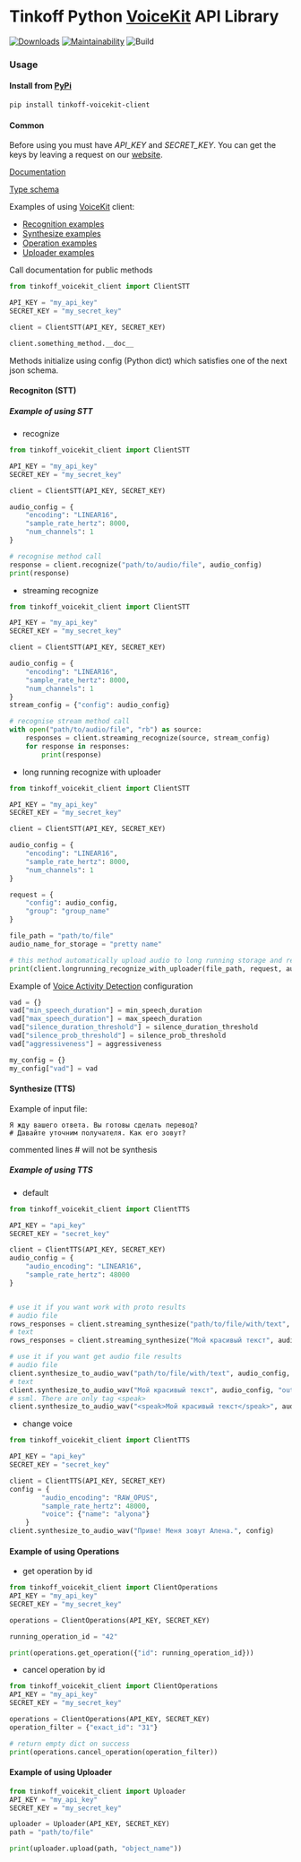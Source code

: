 # Tinkoff Python [VoiceKit](https://voicekit.tinkoff.ru/) API Library
[![Downloads](https://pepy.tech/badge/tinkoff-voicekit-client)](https://pepy.tech/project/tinkoff-voicekit-client)
[![Maintainability](https://api.codeclimate.com/v1/badges/263d75fe1c9d4f2bfd1a/maintainability)](https://codeclimate.com/github/TinkoffCreditSystems/voicekit_client_python/maintainability)
![Build](https://github.com/TinkoffCreditSystems/voicekit_client_python/workflows/Upload%20Python%20Package/badge.svg)

### Usage
#### Install from [PyPi](https://pypi.org/project/tinkoff-voicekit-client/)
```bash
pip install tinkoff-voicekit-client
```


#### Common
Before using you must have *API_KEY* and *SECRET_KEY*. You can get the keys by leaving a request on our [website](https://voicekit.tinkoff.ru/).

[Documentation](https://voicekit.tinkoff.ru/docs/)

[Type schema](docs/SCHEMA.md)

Examples of using [VoiceKit](https://voicekit.tinkoff.ru/) client:
* [Recognition examples](#example-of-using-stt)
* [Synthesize examples](#synthesize-tts)
* [Operation examples](#example-of-using-operations)
* [Uploader examples](#example-of-using-uploader)

Call documentation for public methods
```python
from tinkoff_voicekit_client import ClientSTT

API_KEY = "my_api_key"
SECRET_KEY = "my_secret_key"

client = ClientSTT(API_KEY, SECRET_KEY)

client.something_method.__doc__
```
Methods initialize using config (Python dict) which satisfies one of the next json schema.

#### Recogniton (STT)
##### Example of using STT
* recognize
```python
from tinkoff_voicekit_client import ClientSTT

API_KEY = "my_api_key"
SECRET_KEY = "my_secret_key"

client = ClientSTT(API_KEY, SECRET_KEY)

audio_config = {
    "encoding": "LINEAR16",
    "sample_rate_hertz": 8000,
    "num_channels": 1
}

# recognise method call
response = client.recognize("path/to/audio/file", audio_config)
print(response)
```
* streaming recognize
```python
from tinkoff_voicekit_client import ClientSTT

API_KEY = "my_api_key"
SECRET_KEY = "my_secret_key"

client = ClientSTT(API_KEY, SECRET_KEY)

audio_config = {
    "encoding": "LINEAR16",
    "sample_rate_hertz": 8000,
    "num_channels": 1
}
stream_config = {"config": audio_config}

# recognise stream method call
with open("path/to/audio/file", "rb") as source:
    responses = client.streaming_recognize(source, stream_config)
    for response in responses:
        print(response)
```
* long running recognize with uploader
```python
from tinkoff_voicekit_client import ClientSTT

API_KEY = "my_api_key"
SECRET_KEY = "my_secret_key"

client = ClientSTT(API_KEY, SECRET_KEY)

audio_config = {
    "encoding": "LINEAR16",
    "sample_rate_hertz": 8000,
    "num_channels": 1
}

request = {
    "config": audio_config,
    "group": "group_name"
}

file_path = "path/to/file"
audio_name_for_storage = "pretty name"

# this method automatically upload audio to long running storage and return uri
print(client.longrunning_recognize_with_uploader(file_path, request, audio_name_for_storage))
```
Example of [Voice Activity Detection](https://voicekit.tinkoff.ru/docs/stttutorial#example-customized-vad) configuration
```Python
vad = {}
vad["min_speech_duration"] = min_speech_duration
vad["max_speech_duration"] = max_speech_duration
vad["silence_duration_threshold"] = silence_duration_threshold
vad["silence_prob_threshold"] = silence_prob_threshold
vad["aggressiveness"] = aggressiveness

my_config = {}
my_config["vad"] = vad
```

#### Synthesize (TTS)
Example of input file:
```
Я жду вашего ответа. Вы готовы сделать перевод?
# Давайте уточним получателя. Как его зовут?
```
commented lines # will not be synthesis

##### Example of using TTS
* default
```python
from tinkoff_voicekit_client import ClientTTS

API_KEY = "api_key"
SECRET_KEY = "secret_key"

client = ClientTTS(API_KEY, SECRET_KEY)
audio_config = {
    "audio_encoding": "LINEAR16",
    "sample_rate_hertz": 48000
}


# use it if you want work with proto results
# audio file
rows_responses = client.streaming_synthesize("path/to/file/with/text", audio_config)
# text
rows_responses = client.streaming_synthesize("Мой красивый текст", audio_config)

# use it if you want get audio file results
# audio file
client.synthesize_to_audio_wav("path/to/file/with/text", audio_config, "output/dir")
# text
client.synthesize_to_audio_wav("Мой красивый текст", audio_config, "output/dir")
# ssml. There are only tag <speak>
client.synthesize_to_audio_wav("<speak>Мой красивый текст</speak>", audio_config, "output/dir", ssml=True)
```
* change voice
```python
from tinkoff_voicekit_client import ClientTTS

API_KEY = "api_key"
SECRET_KEY = "secret_key"

client = ClientTTS(API_KEY, SECRET_KEY)
config = {
        "audio_encoding": "RAW_OPUS",
        "sample_rate_hertz": 48000,
        "voice": {"name": "alyona"}
    }
client.synthesize_to_audio_wav("Приве! Меня зовут Алена.", config)
```

#### Example of using Operations
* get operation by id
```python
from tinkoff_voicekit_client import ClientOperations
API_KEY = "my_api_key"
SECRET_KEY = "my_secret_key"

operations = ClientOperations(API_KEY, SECRET_KEY)

running_operation_id = "42"

print(operations.get_operation({"id": running_operation_id}))
```
* cancel operation by id
```python
from tinkoff_voicekit_client import ClientOperations
API_KEY = "my_api_key"
SECRET_KEY = "my_secret_key"

operations = ClientOperations(API_KEY, SECRET_KEY)
operation_filter = {"exact_id": "31"}

# return empty dict on success
print(operations.cancel_operation(operation_filter))
```

#### Example of using Uploader
```python
from tinkoff_voicekit_client import Uploader
API_KEY = "my_api_key"
SECRET_KEY = "my_secret_key"

uploader = Uploader(API_KEY, SECRET_KEY)
path = "path/to/file"

print(uploader.upload(path, "object_name"))
```